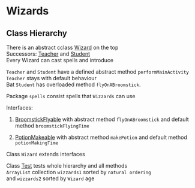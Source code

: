 # Wizards

## Class Hierarchy
There is an abstract cclass [Wizard](src/wizards/Wizard.java) on the top  
Successors: [Teacher](src/wizards/Teacher.java) and [Student](src/wizards/Student.java)  
Every Wizard can cast spells and introduce  

`Teacher` and `Student` have a defined abstract method `performMainActivity`  
`Teacher` stays with default behaviour  
Bat `Student` has overloaded method `flyOnABroomstick`.

Package `spells` consist spells that `Wizzards` can use

Interfaces:
1. [BroomstickFlyable](src/wizards/BroomstickFlyable.java) with abstract method `flyOnABroomstick` and default method `broomstickFlyingTime`

2. [PotionMakeable](src/wizards/PotionMakeable.java) with abstract method `makePotion` and default method `potionMakingTime`  

Class `Wizard` extends interfaces

Class [Test](src/wizards/Test.java) tests whole hierarchy and all methods  
`ArrayList` collection `wizzards1` sorted by `natural ordering`  
and `wizzards2` sorted by `Wizard` age  
